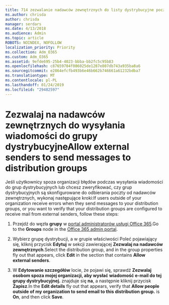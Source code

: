 ```yaml
---
title: 714 zezwalanie nadawców zewnętrznych do listy dystrybucyjne poczty e-mail
ms.author: chrisda
author: chrisda
manager: serdars
ms.date: 4/13/2018
ms.audience: Admin
ms.topic: article
ROBOTS: NOINDEX, NOFOLLOW
localization_priority: Priority
ms.collection: Adm_O365
ms.custom: Adm_O365
ms.assetid: 9efde695-25b4-4023-bbba-bb2fc5c95b83
ms.openlocfilehash: c87659704f086025de1287e807db743a935ba8a6
ms.sourcegitcommit: e2864efcfb493b6e46b662b746661a61232bdba7
ms.translationtype: MT
ms.contentlocale: pl-PL
ms.lasthandoff: 01/24/2019
ms.locfileid: "29482597"
---
```

# <a name="allow-external-senders-to-send-messages-to-distribution-groups"></a><span data-ttu-id="3a4f8-102">Zezwalaj na nadawców zewnętrznych do wysyłania wiadomości do grupy dystrybucyjne</span><span class="sxs-lookup"><span data-stu-id="3a4f8-102">Allow external senders to send messages to distribution groups</span></span>

<span data-ttu-id="3a4f8-103">Jeśli użytkownicy spoza organizacji błędów podczas wysyłania wiadomości do grup dystrybucyjnych lub chcesz zweryfikować, czy grup dystrybucyjnych są skonfigurowane do odbierania poczty od nadawców zewnętrznych, wykonaj następujące kroki:</span><span class="sxs-lookup"><span data-stu-id="3a4f8-103">If users outside of your organization receive errors when they send messages to your distribution groups, or you want to verify that your distribution groups are configured to receive mail from external senders, follow these steps:</span></span>
  
1. <span data-ttu-id="3a4f8-104">Przejdź do węzła **grupy** w [portal administratorów usługi Office 365](https://portal.office.com/adminportal/home#/groups).</span><span class="sxs-lookup"><span data-stu-id="3a4f8-104">Go to the **Groups** node in the [Office 365 admin portal](https://portal.office.com/adminportal/home#/groups).</span></span>
    
2. <span data-ttu-id="3a4f8-105">Wybierz grupę dystrybucji, a w grupie właściwości Poleć pojawiający się, kliknij przycisk **Edytuj** w sekcji zawierającej **Zezwalaj na nadawców zewnętrznych**.</span><span class="sxs-lookup"><span data-stu-id="3a4f8-105">Select the distribution group, and in the group properties fly out that appears, click **Edit** in the section that contains **Allow external senders**.</span></span>
    
3. <span data-ttu-id="3a4f8-p101">W **Edytowanie szczegółów** locie, że pojawi się, sprawdź **Zezwalaj osobom spoza mojej organizacji, aby wysłać wiadomość e-mail do tej grupy dystrybucyjnej.** znajduje się **na**, a następnie kliknij przycisk **Zapisz**.</span><span class="sxs-lookup"><span data-stu-id="3a4f8-p101">In the **Edit details** fly out that appears, verify that **Allow people outside of my organization to send email to this distribution group.** is **On**, and then click **Save**.</span></span>
    

